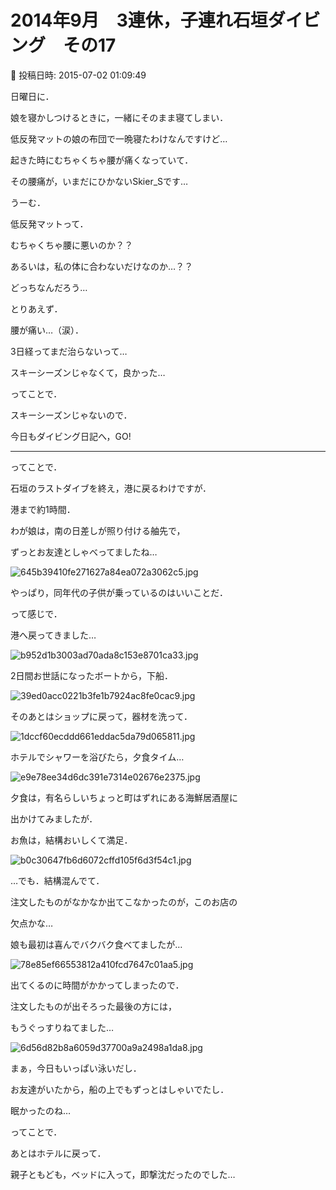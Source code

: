 # 2014年9月　3連休，子連れ石垣ダイビング　その17

📅 投稿日時: 2015-07-02 01:09:49

日曜日に．


娘を寝かしつけるときに，一緒にそのまま寝てしまい．


低反発マットの娘の布団で一晩寝たわけなんですけど…


起きた時にむちゃくちゃ腰が痛くなっていて．


その腰痛が，いまだにひかないSkier_Sです…





うーむ．


低反発マットって．


むちゃくちゃ腰に悪いのか？？


あるいは，私の体に合わないだけなのか…？？


どっちなんだろう…





とりあえず．


腰が痛い…（涙）．


3日経ってまだ治らないって…


スキーシーズンじゃなくて，良かった…





ってことで．


スキーシーズンじゃないので．


今日もダイビング日記へ，GO!


----





ってことで．


石垣のラストダイブを終え，港に戻るわけですが．





港まで約1時間．


わが娘は，南の日差しが照り付ける舳先で，


ずっとお友達としゃべってましたね…




![645b39410fe271627a84ea072a3062c5.jpg](images/645b39410fe271627a84ea072a3062c5.jpg)




やっぱり，同年代の子供が乗っているのはいいことだ．





って感じで．


港へ戻ってきました…




![b952d1b3003ad70ada8c153e8701ca33.jpg](images/b952d1b3003ad70ada8c153e8701ca33.jpg)




2日間お世話になったボートから，下船．




![39ed0acc0221b3fe1b7924ac8fe0cac9.jpg](images/39ed0acc0221b3fe1b7924ac8fe0cac9.jpg)




そのあとはショップに戻って，器材を洗って．




![1dccf60ecddd661eddac5da79d065811.jpg](images/1dccf60ecddd661eddac5da79d065811.jpg)




ホテルでシャワーを浴びたら，夕食タイム…




![e9e78ee34d6dc391e7314e02676e2375.jpg](images/e9e78ee34d6dc391e7314e02676e2375.jpg)




夕食は，有名らしいちょっと町はずれにある海鮮居酒屋に


出かけてみましたが．


お魚は，結構おいしくて満足．




![b0c30647fb6d6072cffd105f6d3f54c1.jpg](images/b0c30647fb6d6072cffd105f6d3f54c1.jpg)




…でも．結構混んでて．


注文したものがなかなか出てこなかったのが，このお店の


欠点かな…





娘も最初は喜んでバクバク食べてましたが…




![78e85ef66553812a410fcd7647c01aa5.jpg](images/78e85ef66553812a410fcd7647c01aa5.jpg)




出てくるのに時間がかかってしまったので．


注文したものが出そろった最後の方には，


もうぐっすりねてました…




![6d56d82b8a6059d37700a9a2498a1da8.jpg](images/6d56d82b8a6059d37700a9a2498a1da8.jpg)




まぁ，今日もいっぱい泳いだし．


お友達がいたから，船の上でもずっとはしゃいでたし．


眠かったのね…





ってことで．


あとはホテルに戻って．


親子ともども，ベッドに入って，即撃沈だったのでした…
